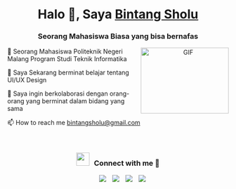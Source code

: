 <h1 align="center">Halo 👋, Saya <a href="https://github.com/bintangsholu21" target="blank">
Bintang Sholu</a></h1>
<h3 align="center">Seorang Mahasiswa Biasa yang bisa bernafas</h3>
<a target="_blank" align="center">
  <img align="right" top="500" height="150" width="200" alt="GIF" src="https://media.giphy.com/media/zOvBKUUEERdNm/giphy.gif">
</a>

🔭 Seorang Mahasiswa Politeknik Negeri Malang Program Studi Teknik Informatika

🌱 Saya Sekarang berminat belajar tentang UI/UX Design

👯 Saya ingin berkolaborasi dengan orang-orang yang berminat dalam bidang yang sama

📫 How to reach me <a href="mailto:bintangsholu@gmail.com">bintangsholu@gmail.com</a>

<br/>
<h3 align="center" > <img src="https://media.giphy.com/media/iY8CRBdQXODJSCERIr/giphy.gif" width="30" height="30" style="margin-right: 10px;">Connect with me 🤝 </h3>

<p align="center">

 <div align="center"  class="icons-social" style="margin-left: 10px;">
        <a style="margin-left: 10px;"  target="_blank" href="https://www.linkedin.com/in/muhammad-bintang-sholu-firmansyah-602085209/">
			<img src="https://img.icons8.com/doodle/40/000000/linkedin--v2.png"></a>
        <a style="margin-left: 10px;" target="_blank" href="https://github.com/bintangsholu21">
		<img src="https://img.icons8.com/doodle/40/000000/github--v1.png"></a>
		<a style="margin-left: 10px;" target="_blank" href="https://www.instagram.com/firmansyah7482/">
			<img src="https://img.icons8.com/doodle/40/000000/instagram-new--v2.png"></a>
		<a style="margin-left: 10px;" target="_blank" href="https://www.youtube.com/@muhammadbintangsholufirman7430">
				<img src="https://img.icons8.com/doodle/1x/youtube--v2.png" ></a>
      </div>

</p>
